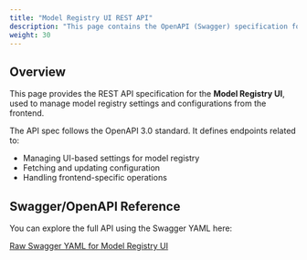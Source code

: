 ```yaml
---
title: "Model Registry UI REST API"
description: "This page contains the OpenAPI (Swagger) specification for the Model Registry UI APIs."
weight: 30
---
```


## Overview

This page provides the REST API specification for the **Model Registry UI**, used to manage model registry settings and configurations from the frontend.

The API spec follows the OpenAPI 3.0 standard. It defines endpoints related to:
- Managing UI-based settings for model registry
- Fetching and updating configuration
- Handling frontend-specific operations

## Swagger/OpenAPI Reference

You can explore the full API using the Swagger YAML here:

[Raw Swagger YAML for Model Registry UI](https://raw.githubusercontent.com/kubeflow/model-registry/main/clients/ui/api/openapi/mod-arch.yaml)
